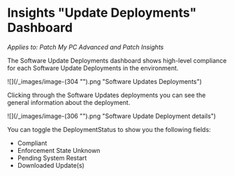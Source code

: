 # Insights "Update Deployments" Dashboard

_Applies to: Patch My PC Advanced and Patch Insights_

The Software Update Deployments dashboard shows high-level compliance for each Software Update Deployments in the environment.

![](/_images/image-(304 "").png "Software Updates Deployments")

Clicking through the Software Updates deployments you can see the general information about the deployment.

![](/_images/image-(306 "").png "Software Update Deployment details")

&#x20;You can toggle the DeploymentStatus to show you the following fields:

* Compliant
* Enforcement State Unknown
* Pending System Restart
* Downloaded Update(s)